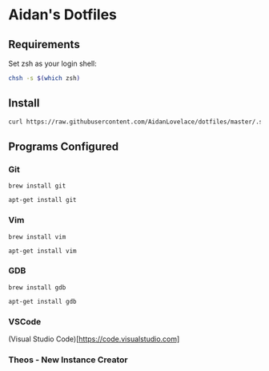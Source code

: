 # Aidan's Dotfiles
## Requirements
Set zsh as your login shell:
```bash
chsh -s $(which zsh)
```
## Install
```bash
curl https://raw.githubusercontent.com/AidanLovelace/dotfiles/master/.setup-dotfiles.sh | bash
```

## Programs Configured

### Git
`brew install git`

`apt-get install git`

### Vim
`brew install vim`

`apt-get install vim`

### GDB
`brew install gdb`

`apt-get install gdb`

### VSCode
(Visual Studio Code)[https://code.visualstudio.com]

### Theos - New Instance Creator

